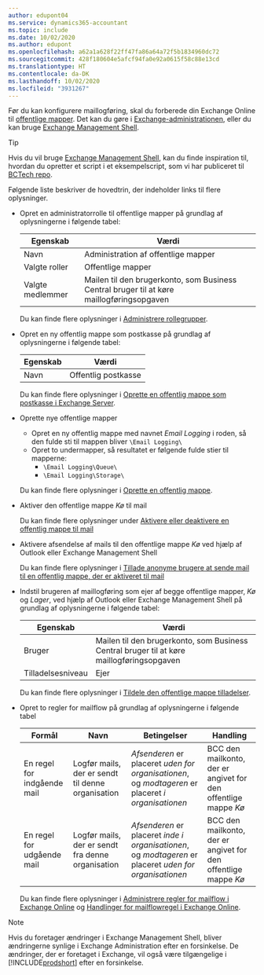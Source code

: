 ```yaml
---
author: edupont04
ms.service: dynamics365-accountant
ms.topic: include
ms.date: 10/02/2020
ms.author: edupont
ms.openlocfilehash: a62a1a628f22ff47fa86a64a72f5b1834960dc72
ms.sourcegitcommit: 428f180604e5afcf94fa0e92a0615f58c88e13cd
ms.translationtype: HT
ms.contentlocale: da-DK
ms.lasthandoff: 10/02/2020
ms.locfileid: "3931267"
---
```

Før du kan konfigurere maillogføring, skal du forberede din Exchange Online til [offentlige mapper](/exchange/collaboration/public-folders/public-folders?view=exchserver-2019&preserve-view=true ). Det kan du gøre i [Exchange-administrationen](/Exchange/architecture/client-access/exchange-admin-center?view=exchserver-2019&preserve-view=true ), eller du kan bruge [Exchange Management Shell](/powershell/exchange/exchange-management-shell?view=exchange-ps&preserve-view=true ).  

> [!TIP]
> Hvis du vil bruge [Exchange Management Shell](/powershell/exchange/exchange-management-shell?view=exchange-ps&preserve-view=true ), kan du finde inspiration til, hvordan du opretter et script i et eksempelscript, som vi har publiceret til [BCTech repo](https://github.com/microsoft/BCTech/tree/master/samples/EmailLogging).

Følgende liste beskriver de hovedtrin, der indeholder links til flere oplysninger.  

- Opret en administratorrolle til offentlige mapper på grundlag af oplysningerne i følgende tabel:

  |Egenskab        |Værdi                     |
  |----------------|--------------------------|
  |Navn            |Administration af offentlige mapper |
  |Valgte roller  |Offentlige mapper            |
  |Valgte medlemmer|Mailen til den brugerkonto, som Business Central bruger til at køre maillogføringsopgaven|

  Du kan finde flere oplysninger i [Administrere rollegrupper](/exchange/permissions/role-groups?view=exchserver-2019&preserve-view=true).

- Opret en ny offentlig mappe som postkasse på grundlag af oplysningerne i følgende tabel:

  |Egenskab        |Værdi                     |
  |----------------|--------------------------|
  |Navn            |Offentlig postkasse            |

  Du kan finde flere oplysninger i [Oprette en offentlig mappe som postkasse i Exchange Server](/exchange/collaboration/public-folders/create-public-folder-mailboxes).  

- Oprette nye offentlige mapper

  - Opret en ny offentlig mappe med navnet *Email Logging* i roden, så den fulde sti til mappen bliver ```\Email Logging\```
  - Opret to undermapper, så resultatet er følgende fulde stier til mapperne:
    - ```\Email Logging\Queue\```
    - ```\Email Logging\Storage\```

  Du kan finde flere oplysninger i [Oprette en offentlig mappe](/exchange/collaboration/public-folders/create-public-folders?view=exchserver-2019&preserve-view=true).

- Aktiver den offentlige mappe *Kø* til mail

  Du kan finde flere oplysninger under [Aktivere eller deaktivere en offentlig mappe til mail](/exchange/collaboration/public-folders/mail-enable-or-disable?view=exchserver-2019&preserve-view=true)

- Aktivere afsendelse af mails til den offentlige mappe *Kø* ved hjælp af Outlook eller Exchange Management Shell

  Du kan finde flere oplysninger i [Tillade anonyme brugere at sende mail til en offentlig mappe, der er aktiveret til mail](/exchange/collaboration/public-folders/mail-enable-or-disable#allow-anonymous-users-to-send-email-to-a-mail-enabled-public-folder?view=exchserver-2019&preserve-view=true)

- Indstil brugeren af maillogføring som ejer af begge offentlige mapper, *Kø* og *Lager*, ved hjælp af Outlook eller Exchange Management Shell på grundlag af oplysningerne i følgende tabel:

  |Egenskab        |Værdi                     |
  |----------------|--------------------------|
  |Bruger            |Mailen til den brugerkonto, som Business Central bruger til at køre maillogføringsopgaven|
  |Tilladelsesniveau|Ejer                     |

  Du kan finde flere oplysninger i [Tildele den offentlige mappe tilladelser](/exchange/collaboration-exo/public-folders/set-up-public-folders#step-3-assign-permissions-to-the-public-folder).

- Opret to regler for mailflow på grundlag af oplysningerne i følgende tabel

  |Formål  |Navn |Betingelser                        |Handling                                       |
  |---------|-----|----------------------------------|---------------------------------------------|
  |En regel for indgående mail |Logfør mails, der er sendt til denne organisation|*Afsenderen* er placeret *uden for organisationen*, og *modtageren* er placeret *i organisationen*|BCC den mailkonto, der er angivet for den offentlige mappe *Kø*|
  |En regel for udgående mail | Logfør mails, der er sendt fra denne organisation |*Afsenderen* er placeret *inde i organisationen*, og *modtageren* er placeret *uden for organisationen*|BCC den mailkonto, der er angivet for den offentlige mappe *Kø*|
  
  Du kan finde flere oplysninger i [Administrere regler for mailflow i Exchange Online](/exchange/security-and-compliance/mail-flow-rules/manage-mail-flow-rules) og [Handlinger for mailflowregel i Exchange Online](/exchange/security-and-compliance/mail-flow-rules/mail-flow-rule-actions).

> [!NOTE]
> Hvis du foretager ændringer i Exchange Management Shell, bliver ændringerne synlige i Exchange Administration efter en forsinkelse. De ændringer, der er foretaget i Exchange, vil også være tilgængelige i [!INCLUDE[prodshort](prodshort.md)] efter en forsinkelse.
